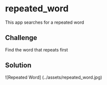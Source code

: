 # repeated_word
This app searches for a repeated word
## Challenge
Find the word that repeats first

## Solution
![Repeated Word] (../assets/repeated_word.jpg)